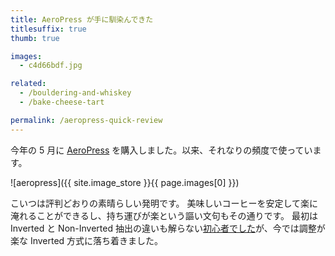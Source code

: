 ```yaml
---
title: AeroPress が手に馴染んできた
titlesuffix: true
thumb: true

images:
  - c4d66bdf.jpg

related:
  - /bouldering-and-whiskey
  - /bake-cheese-tart

permalink: /aeropress-quick-review
---
```


今年の 5 月に [AeroPress](https://ja.wikipedia.org/wiki/エアロプレス) を購入しました。以来、それなりの頻度で使っています。

![aeropress]({{ site.image_store }}{{ page.images[0] }})

こいつは評判どおりの素晴らしい発明です。
美味しいコーヒーを安定して楽に淹れることができるし、持ち運びが楽という謳い文句もその通りです。
最初は Inverted と Non-Inverted 抽出の違いも解らない[初心者でした](https://twitter.com/tmaesaka/status/1012012649633046528)が、今では調整が楽な Inverted 方式に落ち着きました。
